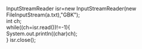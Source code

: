 InputStreamReader isr=new InputStreamReader(new FileInputStream(a.txt),"GBK");  
int ch;  
while((ch=isr.read())!=-1){  
  System.out.println((char)ch);  
} 
isr.close();  
